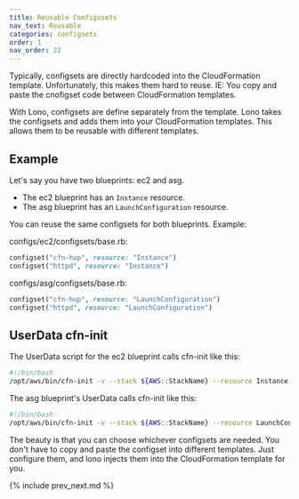 ```yaml
---
title: Reusable Configusets
nav_text: Reusable
categories: configsets
order: 1
nav_order: 22
---
```


Typically, configsets are directly hardcoded into the CloudFormation template. Unfortunately, this makes them hard to reuse. IE: You copy and paste the cnofigset code between CloudFormation templates.

With Lono, configsets are define separately from the template. Lono takes the configsets and adds them into your CloudFormation templates. This allows them to be reusable with different templates.

## Example

Let's say you have two blueprints: ec2 and asg.

* The ec2 blueprint has an `Instance` resource.
* The asg blueprint has an `LaunchConfiguration` resource.

You can reuse the same configsets for both blueprints. Example:

configs/ec2/configsets/base.rb:

```ruby
configset("cfn-hup", resource: "Instance")
configset("httpd", resource: "Instance")
```

configs/asg/configsets/base.rb:

```ruby
configset("cfn-hup", resource: "LaunchConfiguration")
configset("httpd", resource: "LaunchConfiguration")
```

## UserData cfn-init

The UserData script for the ec2 blueprint calls cfn-init like this:

```bash
#!/bin/bash
/opt/aws/bin/cfn-init -v --stack ${AWS::StackName} --resource Instance --region ${AWS::Region}
```

The asg blueprint's UserData calls cfn-init like this:

```bash
#!/bin/bash
/opt/aws/bin/cfn-init -v --stack ${AWS::StackName} --resource LaunchConfiguration --region ${AWS::Region}
```

The beauty is that you can choose whichever configsets are needed.  You don't have to copy and paste the configset into different templates. Just configure them, and lono injects them into the CloudFormation template for you.

{% include prev_next.md %}
